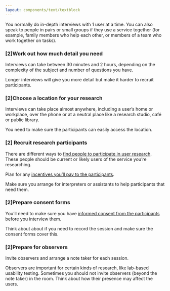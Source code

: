 ```yaml
---
layout: components/text/textblock
---
```

You normally do in-depth interviews with 1 user at a time. You can also speak to people in pairs or small groups if they use a service together (for example, family members who help each other, or members of a team who work together on tasks).

### [2]Work out how much detail you need
Interviews can take between 30 minutes and 2 hours, depending on the complexity of the subject and number of questions you have.

Longer interviews will give you more detail but make it harder to recruit participants.

### [2]Choose a location for your research

Interviews can take place almost anywhere, including a user’s home or workplace, over the phone or at a neutral place like a research studio, café or public library.

You need to make sure the participants can easily access the location.

### [2] Recruit research participants

There are different ways to [find people to participate in user research](/user-research/find-user-research-participants/). These people should be current or likely users of the service you’re researching.

Plan for any [incentives you’ll pay to the participants](#).

Make sure you arrange for interpreters or assistants to help participants that need them.

### [2]Prepare consent forms
You’ll need to make sure you have [informed consent from the participants](#) before you interview them.

Think about about if you need to record the session and make sure the consent forms cover this.

### [2]Prepare for observers
Invite observers and arrange a note taker for each session.

Observers are important for certain kinds of research, like lab-based usability testing. Sometimes you should not invite observers (beyond the note taker) in the room. Think about how their presence may affect the users.
